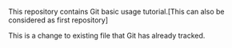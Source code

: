 This repository contains Git basic usage tutorial.[This can also be considered as first repository]

This is a change to existing file that Git has already tracked.
